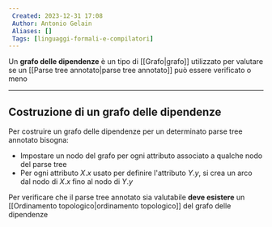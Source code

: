 ```yaml
---
 Created: 2023-12-31 17:08
 Author: Antonio Gelain
 Aliases: []
 Tags: [linguaggi-formali-e-compilatori]
---
```


Un **grafo delle dipendenze** è un tipo di [[Grafo|grafo]] utilizzato per valutare se un [[Parse tree annotato|parse tree annotato]] può essere verificato o meno

---

## Costruzione di un grafo delle dipendenze

Per costruire un grafo delle dipendenze per un determinato parse tree annotato bisogna:
- Impostare un nodo del grafo per ogni attributo associato a qualche nodo del parse tree
- Per ogni attributo $X.x$ usato per definire l'attributo $Y.y$, si crea un arco dal nodo di $X.x$ fino al nodo di $Y.y$

Per verificare che il parse tree annotato sia valutabile **deve esistere** un [[Ordinamento topologico|ordinamento topologico]] del grafo delle dipendenze
